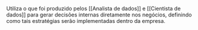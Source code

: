 ---
---

Utiliza o que foi produzido pelos [[Analista de dados]] e [[Cientista de dados]] para gerar decisões internas diretamente nos negócios, definindo como tais estratégias serão implementadas dentro da empresa. 